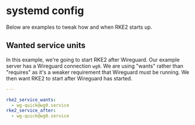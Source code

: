 # systemd config

Below are examples to tweak how and when RKE2 starts up.

## Wanted service units

In this example, we're going to start RKE2 after Wireguard. Our example server
has a Wireguard connection `wg0`. We are using "wants" rather than "requires"
as it's a weaker requirement that Wireguard must be running. We then want
RKE2 to start after Wireguard has started.

```yaml
---

rke2_service_wants:
  - wg-quick@wg0.service
rke2_service_after:
  - wg-quick@wg0.service
```
